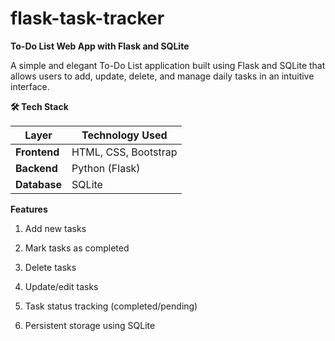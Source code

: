 # flask-task-tracker

**To-Do List Web App with Flask and SQLite**

A simple and elegant To-Do List application built using Flask and SQLite that allows users to add, update, delete, and manage daily tasks in an intuitive interface.


**🛠 Tech Stack**

| Layer        | Technology Used      |
| ------------ | -------------------- |
| **Frontend** | HTML, CSS, Bootstrap |
| **Backend**  | Python (Flask)       |
| **Database** | SQLite               |

 **Features**
1)  Add new tasks

2)  Mark tasks as completed

3)  Delete tasks

4)  Update/edit tasks

5)  Task status tracking (completed/pending)

6)  Persistent storage using SQLite
